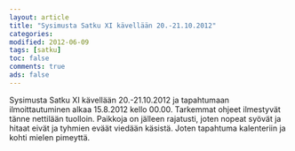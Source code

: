 ```yaml
--- 
layout: article 
title: "Sysimusta Satku XI kävellään 20.-21.10.2012" 
categories: 
modified: 2012-06-09 
tags: [satku]
toc: false 
comments: true 
ads: false 
--- 
```


Sysimusta Satku XI kävellään 20.-21.10.2012 ja tapahtumaan
ilmoittautuminen alkaa 15.8.2012 kello 00.00. Tarkemmat ohjeet
ilmestyvät tänne nettilään tuolloin. Paikkoja on jälleen rajatusti,
joten nopeat syövät ja hitaat eivät ja tyhmien eväät viedään käsistä.
Joten tapahtuma kalenteriin ja kohti mielen pimeyttä.


